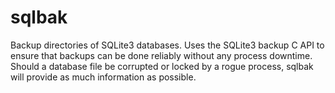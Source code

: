 sqlbak
======

Backup directories of SQLite3 databases.  Uses the SQLite3 backup C API to ensure that backups can be done reliably without any process downtime.  Should a database file be corrupted or locked by a rogue process, sqlbak will provide as much information as possible. 
